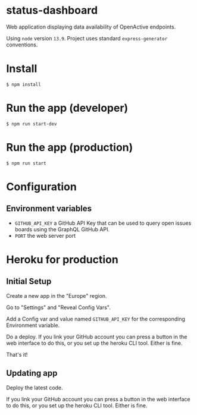 # status-dashboard
Web application displaying data availability of OpenActive endpoints.

Using `node` version `13.9`. Project uses standard `express-generator` conventions.

# Install

`$ npm install`

# Run the app (developer)

`$ npm run start-dev `

# Run the app (production)

`$ npm run start`

# Configuration

## Environment variables

* `GITHUB_API_KEY` a GitHub API Key that can be used to query open issues boards using the GraphQL GitHub API.
*  `PORT` the web server port


# Heroku for production

## Initial Setup

Create a new app in the "Europe" region.

Go to "Settings" and "Reveal Config Vars".

Add a Config var and value named `GITHUB_API_KEY` for the corresponding Environment variable.

Do a deploy. If you link your GitHub account you can press a button in the web interface to do this, or you set up the heroku CLI tool. 
Either is fine.

That's it!

## Updating app

Deploy the latest code.

If you link your GitHub account you can press a button in the web interface to do this, or you set up the heroku CLI tool. 
Either is fine.
